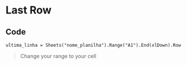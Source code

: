 # Last Row

## Code
```visualbasic
ultima_linha = Sheets("nome_planilha").Range("A1").End(xlDown).Row
```
> Change your range to your cell


